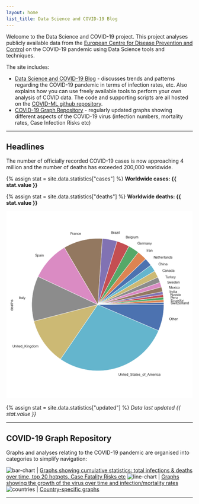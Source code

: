 ```yaml
---
layout: home
list_title: Data Science and COVID-19 Blog
---
```


Welcome to the Data Science and COVID-19 project.
This project analyses publicly available data from the [European Centre for Disease Prevention and Control](https://www.ecdc.europa.eu) on the COVID-19 pandemic using Data Science tools and techniques.

The site includes:
* [Data Science and COVID-19 Blog](blog) - discusses trends and patterns regarding the COVID-19 pandemic in terms of infection rates, etc. Also explains how you can use freely available tools to perform your own analysis of COVID data.
The code and supporting scripts are all hosted on the [COVID-ML github repository](https://github.com/paulknewton/covid-ml).
* [COVID-19 Graph Repository](#covid-19-graph-repository) - regularly updated graphs showing different aspects of the COVID-19 virus (infection numbers, mortality rates, Case Infection Risks etc)

---

## Headlines

The number of officially recorded COVID-19 cases is now approaching 4 million and the number of deaths has exceeded 200,000 worldwide.

{% assign stat = site.data.statistics["cases"] %}
**Worldwide cases: {{ stat.value }}**

{% assign stat = site.data.statistics["deaths"] %}
**Worldwide deaths: {{ stat.value }}**

![pie-chart](graphs/totals/countries_with_highest_number_of_recorded_covid-19_deaths_vs_rest_of_world.png)

{% assign stat = site.data.statistics["updated"] %}
*Data last updated {{ stat.value }}*

---

## COVID-19 Graph Repository

Graphs and analyses relating to the COVID-19 pandemic are organised into categories to simplify navigation:

![bar-chart](https://img.icons8.com/cotton/64/000000/bar-chart--v2.png) | [Graphs showing cumulative statistics: total infections & deaths over time, top 20 hotpots, Case Fatality Risks etc](totals)
![line-chart](https://img.icons8.com/cotton/64/000000/positive-dynamic.png) | [Graphs showing the growth of the virus over time and infection/mortality rates](rates)
![countries](https://img.icons8.com/cotton/64/000000/flag-2.png) | [Country-specific graphs](countries)

---

